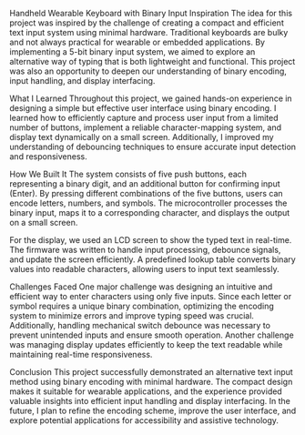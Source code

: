Handheld Wearable Keyboard with Binary Input
Inspiration
The idea for this project was inspired by the challenge of creating a compact and efficient text input system using minimal hardware. Traditional keyboards are bulky and not always practical for wearable or embedded applications. By implementing a 5-bit binary input system, we aimed to explore an alternative way of typing that is both lightweight and functional. This project was also an opportunity to deepen our understanding of binary encoding, input handling, and display interfacing.

What I Learned
Throughout this project, we gained hands-on experience in designing a simple but effective user interface using binary encoding. I learned how to efficiently capture and process user input from a limited number of buttons, implement a reliable character-mapping system, and display text dynamically on a small screen. Additionally, I improved my understanding of debouncing techniques to ensure accurate input detection and responsiveness.

How We Built It
The system consists of five push buttons, each representing a binary digit, and an additional button for confirming input (Enter). By pressing different combinations of the five buttons, users can encode letters, numbers, and symbols. The microcontroller processes the binary input, maps it to a corresponding character, and displays the output on a small screen.

For the display, we used an LCD screen to show the typed text in real-time. The firmware was written to handle input processing, debounce signals, and update the screen efficiently. A predefined lookup table converts binary values into readable characters, allowing users to input text seamlessly.

Challenges Faced
One major challenge was designing an intuitive and efficient way to enter characters using only five inputs. Since each letter or symbol requires a unique binary combination, optimizing the encoding system to minimize errors and improve typing speed was crucial. Additionally, handling mechanical switch debounce was necessary to prevent unintended inputs and ensure smooth operation. Another challenge was managing display updates efficiently to keep the text readable while maintaining real-time responsiveness.

Conclusion
This project successfully demonstrated an alternative text input method using binary encoding with minimal hardware. The compact design makes it suitable for wearable applications, and the experience provided valuable insights into efficient input handling and display interfacing. In the future, I plan to refine the encoding scheme, improve the user interface, and explore potential applications for accessibility and assistive technology.
